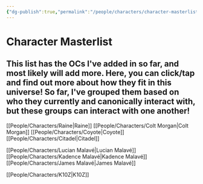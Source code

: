 ```yaml
---
{"dg-publish":true,"permalink":"/people/characters/character-masterlist/","tags":["characters","masterlist"],"dgHomeLink":true,"dgShowLocalGraph":true,"dgShowFileTree":true}
---
```


# Character Masterlist

## This list has the OCs I've added in so far, and most likely will add more. Here, you can click/tap and find out more about how they fit in this universe! So far, I've grouped them based on who they currently and canonically interact with, but these groups can interact with one another!


[[People/Characters/Raine\|Raine]]
[[People/Characters/Colt Morgan\|Colt Morgan]]
[[People/Characters/Coyote\|Coyote]]
[[People/Characters/Citadel\|Citadel]]

[[People/Characters/Lucian Malavé\|Lucian Malavé]]
[[People/Characters/Kadence Malavé\|Kadence Malavé]]
[[People/Characters/James Malavé\|James Malavé]]

[[People/Characters/K10Z\|K10Z]]






